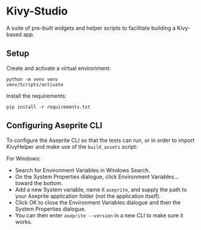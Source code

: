 # Kivy-Studio

A suite of pre-built widgets and helper scripts to facilitate building a 
Kivy-based app. 

## Setup

Create and activate a virtual environment:
```
python -m venv venv
venv/Scripts/activate
```

Install the requirements:
```
pip install -r requirements.txt
```

## Configuring Aseprite CLI

To configure the Aseprite CLI so that the tests can run, or in order to
import KivyHelper and make use of the ```build_assets``` script:

For Windows:
* Search for Environment Variables in Windows Search.
* On the System Properties dialogue, click Environment Variables... 
toward the bottom.
* Add a new System variable, name it ```aseprite```, and supply the path
to your Aseprite application folder (not the application itself).
* Click OK to close the Environment Variables dialogue and then the 
System Properties dialogue.
* You can then enter ```aseprite --version``` in a new CLI to make sure 
it works.  
